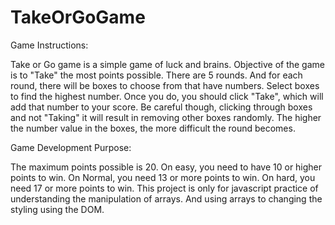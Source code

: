 # TakeOrGoGame
Game Instructions:

Take or Go game is a simple game of luck and brains.
Objective of the game is to "Take" the most points possible.
There are 5 rounds.  And for each round, there will be boxes to choose from that have numbers.  Select boxes to find the highest number.  Once you do, you should click "Take", which will add that number to your score.
Be careful though, clicking through boxes and not "Taking" it will result in removing other boxes randomly.  The higher the number value in the boxes, the more difficult the round becomes.

Game Development Purpose:

The maximum points possible is 20.  On easy, you need to have 10 or higher points to win.  On Normal, you need 13 or more points to win.  On hard, you need 17 or more points to win.
This project is only for javascript practice of understanding the manipulation of arrays.  And using arrays to changing the styling using the DOM.
